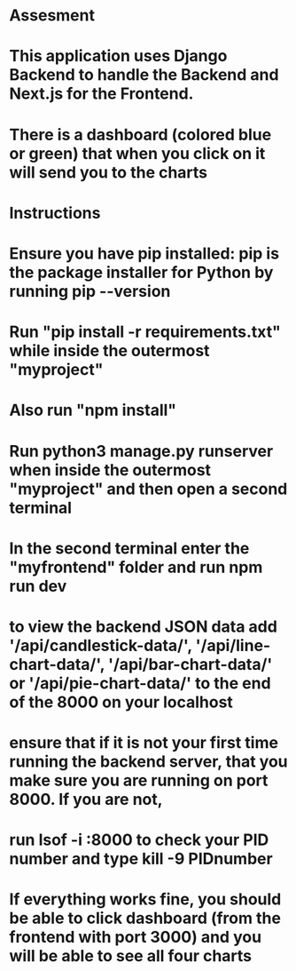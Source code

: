 # Assesment
# This application uses Django Backend to handle the Backend and Next.js for the Frontend.
# There is a dashboard (colored blue or green) that when you click on it will send you to the charts

# Instructions
# Ensure you have pip installed: pip is the package installer for Python by running pip --version
# Run "pip install -r requirements.txt" while inside the outermost "myproject"
# Also run "npm install"

# Run python3 manage.py runserver when inside the outermost "myproject" and then open a second terminal
# In the second terminal enter the "myfrontend" folder and run npm run dev

# to view the backend JSON data add '/api/candlestick-data/', '/api/line-chart-data/', '/api/bar-chart-data/' or '/api/pie-chart-data/' to the end of the 8000 on your localhost

# ensure that if it is not your first time running the backend server, that you make sure you are running on port 8000. If you are not, 
# run lsof -i :8000 to check your PID number and type kill -9 PIDnumber

# If everything works fine, you should be able to click dashboard (from the frontend with port 3000) and you will be able to see all four charts
